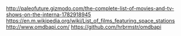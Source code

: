 http://paleofuture.gizmodo.com/the-complete-list-of-movies-and-tv-shows-on-the-interna-1782918945
https://en.m.wikipedia.org/wiki/List_of_films_featuring_space_stations
http://www.omdbapi.com/
https://github.com/hrbrmstr/omdbapi
